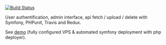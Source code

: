 [![Build Status](https://travis-ci.com/ProjetAlpha/Symfony-Redux-Api.svg?branch=master)](https://travis-ci.com/ProjetAlpha/Symfony-Redux-Api)

User authentification, admin interface, api fetch / upload / delete with Symfony, PHPunit, Travis and Redux.

See [demo](https://www.universite-pub.site/) (fully configured VPS & automated symfony deployment with php deployer).

